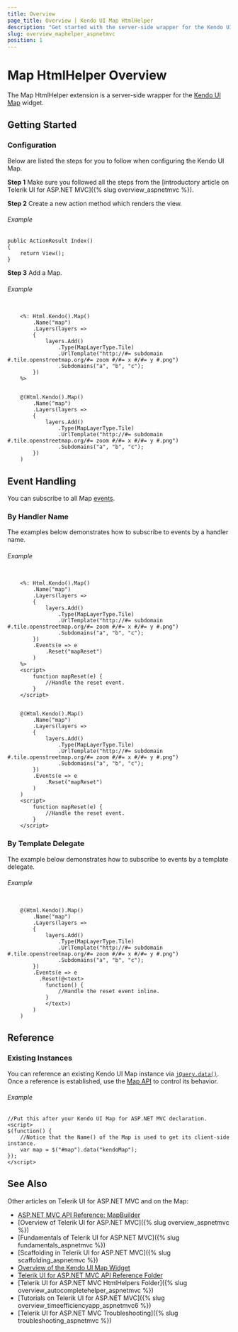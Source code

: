 ```yaml
---
title: Overview
page_title: Overview | Kendo UI Map HtmlHelper
description: "Get started with the server-side wrapper for the Kendo UI Map widget for ASP.NET MVC."
slug: overview_maphelper_aspnetmvc
position: 1
---
```


# Map HtmlHelper Overview

The Map HtmlHelper extension is a server-side wrapper for the [Kendo UI Map](https://demos.telerik.com/kendo-ui/map/index) widget.

## Getting Started

### Configuration

Below are listed the steps for you to follow when configuring the Kendo UI Map.

**Step 1** Make sure you followed all the steps from the [introductory article on Telerik UI for ASP.NET MVC]({% slug overview_aspnetmvc %}).

**Step 2** Create a new action method which renders the view.

###### Example

    public ActionResult Index()
    {
        return View();
    }

**Step 3** Add a Map.

###### Example

```tab-ASPX

    <%: Html.Kendo().Map()
        .Name("map")
        .Layers(layers =>
        {
            layers.Add()
                .Type(MapLayerType.Tile)
                .UrlTemplate("http://#= subdomain #.tile.openstreetmap.org/#= zoom #/#= x #/#= y #.png")
                .Subdomains("a", "b", "c");
        })
    %>
```
```tab-Razor

    @(Html.Kendo().Map()
        .Name("map")
        .Layers(layers =>
        {
            layers.Add()
                .Type(MapLayerType.Tile)
                .UrlTemplate("http://#= subdomain #.tile.openstreetmap.org/#= zoom #/#= x #/#= y #.png")
                .Subdomains("a", "b", "c");
        })
    )
```

## Event Handling

You can subscribe to all Map [events](../../../kendo-ui/api/javascript/dataviz/ui/map#events).

### By Handler Name

The examples below demonstrates how to subscribe to events by a handler name.

###### Example

```tab-ASPX

    <%: Html.Kendo().Map()
        .Name("map")
        .Layers(layers =>
        {
            layers.Add()
                .Type(MapLayerType.Tile)
                .UrlTemplate("http://#= subdomain #.tile.openstreetmap.org/#= zoom #/#= x #/#= y #.png")
                .Subdomains("a", "b", "c");
        })
        .Events(e => e
            .Reset("mapReset")
        )
    %>
    <script>
        function mapReset(e) {
            //Handle the reset event.
        }
    </script>
```
```tab-Razor

    @(Html.Kendo().Map()
        .Name("map")
        .Layers(layers =>
        {
            layers.Add()
                .Type(MapLayerType.Tile)
                .UrlTemplate("http://#= subdomain #.tile.openstreetmap.org/#= zoom #/#= x #/#= y #.png")
                .Subdomains("a", "b", "c");
        })
        .Events(e => e
            .Reset("mapReset")
        )
    )
    <script>
        function mapReset(e) {
            //Handle the reset event.
        }
    </script>
```

### By Template Delegate

The example below demonstrates how to subscribe to events by a template delegate.

###### Example

```tab-Razor

    @(Html.Kendo().Map()
        .Name("map")
        .Layers(layers =>
        {
            layers.Add()
                .Type(MapLayerType.Tile)
                .UrlTemplate("http://#= subdomain #.tile.openstreetmap.org/#= zoom #/#= x #/#= y #.png")
                .Subdomains("a", "b", "c");
        })
        .Events(e => e
          .Reset(@<text>
            function() {
                //Handle the reset event inline.
            }
            </text>)
        )
    )
```

## Reference

### Existing Instances

You can reference an existing Kendo UI Map instance via [`jQuery.data()`](http://api.jquery.com/jQuery.data/). Once a reference is established, use the [Map API](../../../kendo-ui/api/javascript/dataviz/ui/map#methods) to control its behavior.

###### Example

    //Put this after your Kendo UI Map for ASP.NET MVC declaration.
    <script>
    $(function() {
        //Notice that the Name() of the Map is used to get its client-side instance.
        var map = $("#map").data("kendoMap");
    });
    </script>

## See Also

Other articles on Telerik UI for ASP.NET MVC and on the Map:

* [ASP.NET MVC API Reference: MapBuilder](/api/Kendo.Mvc.UI.Fluent/MapBuilder)
* [Overview of Telerik UI for ASP.NET MVC]({% slug overview_aspnetmvc %})
* [Fundamentals of Telerik UI for ASP.NET MVC]({% slug fundamentals_aspnetmvc %})
* [Scaffolding in Telerik UI for ASP.NET MVC]({% slug scaffolding_aspnetmvc %})
* [Overview of the Kendo UI Map Widget](http://docs.telerik.com/kendo-ui/controls/diagrams-and-maps/map/overview)
* [Telerik UI for ASP.NET MVC API Reference Folder](/api/Kendo.Mvc/AggregateFunction)
* [Telerik UI for ASP.NET MVC HtmlHelpers Folder]({% slug overview_autocompletehelper_aspnetmvc %})
* [Tutorials on Telerik UI for ASP.NET MVC]({% slug overview_timeefficiencyapp_aspnetmvc6 %})
* [Telerik UI for ASP.NET MVC Troubleshooting]({% slug troubleshooting_aspnetmvc %})
